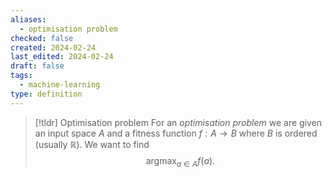 ```yaml
---
aliases:
  - optimisation problem
checked: false
created: 2024-02-24
last_edited: 2024-02-24
draft: false
tags:
  - machine-learning
type: definition
---
```

>[!tldr] Optimisation problem
>For an *optimisation problem* we are given an input space $A$ and a fitness function $f: A \rightarrow B$ where $B$ is ordered (usually $\mathbb{R}$). We want to find
>$$\mbox{arg}\max_{a \in A} f(a).$$

